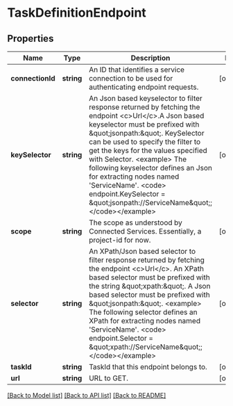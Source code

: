 # TaskDefinitionEndpoint

## Properties
Name | Type | Description | Notes
------------ | ------------- | ------------- | -------------
**connectionId** | **string** | An ID that identifies a service connection to be used for authenticating endpoint requests. | [optional] 
**keySelector** | **string** | An Json based keyselector to filter response returned by fetching the endpoint &lt;c&gt;Url&lt;/c&gt;.A Json based keyselector must be prefixed with \&quot;jsonpath:\&quot;. KeySelector can be used to specify the filter to get the keys for the values specified with Selector. &lt;example&gt; The following keyselector defines an Json for extracting nodes named &#39;ServiceName&#39;. &lt;code&gt; endpoint.KeySelector &#x3D; \&quot;jsonpath://ServiceName\&quot;; &lt;/code&gt;&lt;/example&gt; | [optional] 
**scope** | **string** | The scope as understood by Connected Services. Essentially, a project-id for now. | [optional] 
**selector** | **string** | An XPath/Json based selector to filter response returned by fetching the endpoint &lt;c&gt;Url&lt;/c&gt;. An XPath based selector must be prefixed with the string \&quot;xpath:\&quot;. A Json based selector must be prefixed with \&quot;jsonpath:\&quot;. &lt;example&gt; The following selector defines an XPath for extracting nodes named &#39;ServiceName&#39;. &lt;code&gt; endpoint.Selector &#x3D; \&quot;xpath://ServiceName\&quot;; &lt;/code&gt;&lt;/example&gt; | [optional] 
**taskId** | **string** | TaskId that this endpoint belongs to. | [optional] 
**url** | **string** | URL to GET. | [optional] 

[[Back to Model list]](../README.md#documentation-for-models) [[Back to API list]](../README.md#documentation-for-api-endpoints) [[Back to README]](../README.md)


